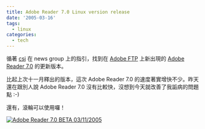 ```yaml
---
title: Adobe Reader 7.0 Linux version release
date: '2005-03-16'
tags:
  - linux
categories:
  - tech
---
```

循著 [csj](http://csj.homelinux.org/b2evolution/blogs/index.php) 在 news group 上的指引，找到在 [Adobe FTP](ftp://ftp.adobe.com) 上新出現的 [Adobe Reader 7.0](ftp://ftp.adobe.com/pub/adobe/reader/unix/7x/7.0/enu/AdbeRdr70_linux_enu.tar.gz) 的更新版本。  
  
比起上次十一月釋出的版本，這次 Adobe Reader 7.0 的速度著實增快不少。昨天還在跟別人說 Adobe Reader 7.0 沒有比較快，沒想到今天就改善了我詬病的問題點 :-)  
  
還有，滾輪可以使用囉！  
  
[![Adobe Reader 7.0 BETA 03/11/2005](http://wshlab2.ee.kuas.edu.tw/%7Eyurenju/albums/screenshot/Screenshot_14.thumb.png "Adobe Reader 7.0 BETA 03/11/2005")](http://wshlab2.ee.kuas.edu.tw/%7Eyurenju/gallery/screenshot/Screenshot_14)